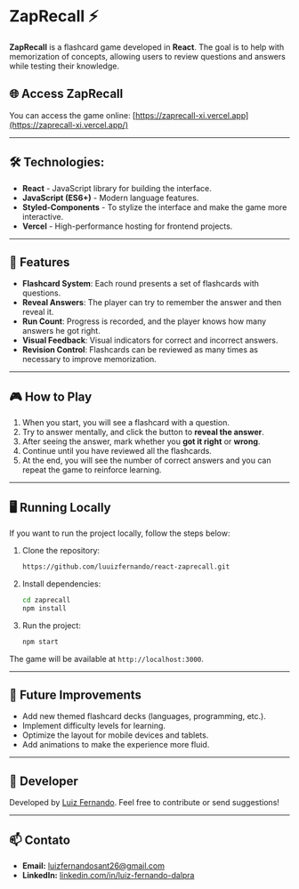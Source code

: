 # ZapRecall ⚡️

**ZapRecall** is a flashcard game developed in **React**. The goal is to help with memorization of concepts, allowing users to review questions and answers while testing their knowledge.

## 🌐 Access ZapRecall

You can access the game online: 
[https://zaprecall-xi.vercel.app](https://zaprecall-xi.vercel.app/)

---

## 🛠️ Technologies:

- **React** - JavaScript library for building the interface.
- **JavaScript (ES6+)** - Modern language features.
- **Styled-Components** - To stylize the interface and make the game more interactive.
- **Vercel** - High-performance hosting for frontend projects.

---

## 🚀 Features

- **Flashcard System**: Each round presents a set of flashcards with questions.
- **Reveal Answers**: The player can try to remember the answer and then reveal it.
- **Run Count**: Progress is recorded, and the player knows how many answers he got right.
- **Visual Feedback**: Visual indicators for correct and incorrect answers.
- **Revision Control**: Flashcards can be reviewed as many times as necessary to improve memorization.

---

## 🎮 How to Play

1. When you start, you will see a flashcard with a question.
2. Try to answer mentally, and click the button to **reveal the answer**.
3. After seeing the answer, mark whether you **got it right** or **wrong**.
4. Continue until you have reviewed all the flashcards.
5. At the end, you will see the number of correct answers and you can repeat the game to reinforce learning.

---

## 🖥️ Running Locally

If you want to run the project locally, follow the steps below:

1. Clone the repository:

    ```bash
    https://github.com/luuizfernando/react-zaprecall.git
    ```

2. Install dependencies:

    ```bash
    cd zaprecall
    npm install
    ```

3. Run the project:

    ```bash
    npm start
    ```

The game will be available at `http://localhost:3000`.

---

## 📝 Future Improvements

- Add new themed flashcard decks (languages, programming, etc.).
- Implement difficulty levels for learning.
- Optimize the layout for mobile devices and tablets.
- Add animations to make the experience more fluid.

---

## 👤 Developer

Developed by [Luiz Fernando](https://github.com/luizfernando2644). Feel free to contribute or send suggestions!

---

## 📫 Contato

- **Email:** [luizfernandosant26@gmail.com](mailto:luizfernandosant26@gmail.com)
- **LinkedIn:** [linkedin.com/in/luiz-fernando-dalpra](https://linkedin.com/in/luiz-fernando-dalpra)
